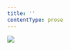 ```yaml
---
title: ''
contentType: prose
---
```


<section>

![](../Images/obalka_pisecne_dite.jpg)

</section>
